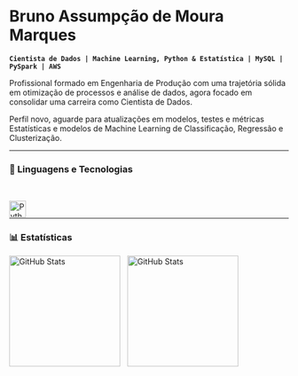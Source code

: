 # Bruno Assumpção de Moura Marques

**`Cientista de Dados | Machine Learning, Python & Estatística | MySQL | PySpark | AWS`**

Profissional formado em Engenharia de Produção com uma trajetória sólida em otimização de processos e análise de dados, agora focado em consolidar uma carreira como Cientista de Dados.

Perfil novo, aguarde para atualizações em modelos, testes e métricas Estatísticas e modelos de Machine Learning de Classificação, Regressão e Clusterização.

---

### 🤖 Linguagens e Tecnologias

<br/>

<img 
    align="left" 
    alt="Python" 
    title="Python"
    width="30px" 
    style="padding-right: 10px;" 
    src="https://cdn.jsdelivr.net/gh/devicons/devicon@latest/icons/python/python-original.svg" 
/>

<br/>

---

### 📊 Estatísticas

<p>
  <img 
    align="left" 
    alt="GitHub Stats" 
    height="200" 
    style="padding-right: 10px;" 
    src="https://github-readme-stats.vercel.app/api?username=bruno-amm&show_icons=true&theme=tokyonight&include_all_commits=true&locale=pt-br" 
  />

<img 
      align="left" 
      alt="GitHub Stats" 
      height="200" 
      src="https://github-readme-stats.vercel.app/api/top-langs/?username=bruno-amm&theme=tokyonight&layout=compact&custom_title=Tecnologias&langs_count=9" 
  />

</p>
